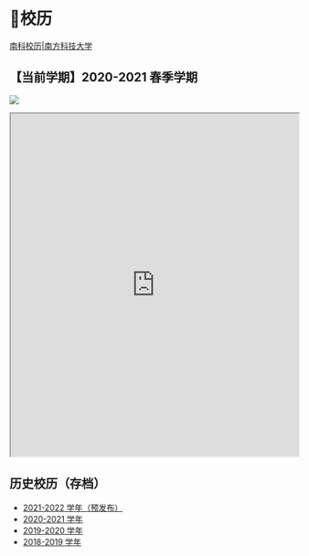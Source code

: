 # 📅校历

[南科校历|南方科技大学](https://www.sustech.edu.cn/zh/academic-calendar.html)

## 【当前学期】2020-2021 春季学期

<a data-fancybox title="" href="https://cdn.jsdelivr.net/gh/sustc/sustech-online-ng@master/docs/calendar/pic/202102.jpg">![](https://cdn.jsdelivr.net/gh/sustc/sustech-online-ng@master/docs/calendar/pic/202102.jpg)</a>

<iframe src="https://mirrors.sustech.edu.cn/site/sustech-online/pdfjs/web/viewer.html?file=https://cdn.jsdelivr.net/gh/sustc/sustech-online-ng@master/docs/calendar/2021-2022-excel.pdf" width="100%" height="600" ></iframe>

## 历史校历（存档）

* [2021-2022 学年（预发布）](2021-2022.md)
* [2020-2021 学年](2020-2021.md)
* [2019-2020 学年](2019-2020.md)
* [2018-2019 学年](2018-2019.md)
